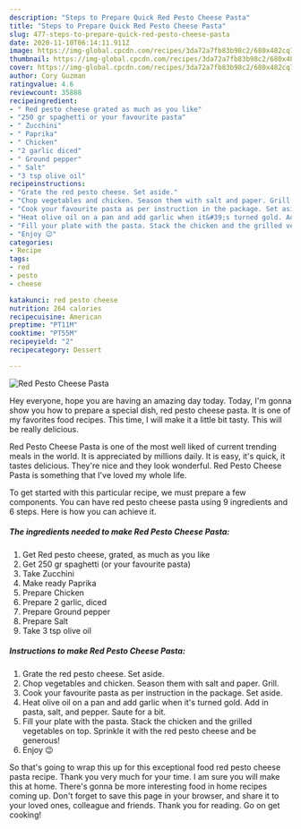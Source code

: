 ```yaml
---
description: "Steps to Prepare Quick Red Pesto Cheese Pasta"
title: "Steps to Prepare Quick Red Pesto Cheese Pasta"
slug: 477-steps-to-prepare-quick-red-pesto-cheese-pasta
date: 2020-11-10T06:14:11.911Z
image: https://img-global.cpcdn.com/recipes/3da72a7fb83b98c2/680x482cq70/red-pesto-cheese-pasta-recipe-main-photo.jpg
thumbnail: https://img-global.cpcdn.com/recipes/3da72a7fb83b98c2/680x482cq70/red-pesto-cheese-pasta-recipe-main-photo.jpg
cover: https://img-global.cpcdn.com/recipes/3da72a7fb83b98c2/680x482cq70/red-pesto-cheese-pasta-recipe-main-photo.jpg
author: Cory Guzman
ratingvalue: 4.6
reviewcount: 35888
recipeingredient:
- " Red pesto cheese grated as much as you like"
- "250 gr spaghetti or your favourite pasta"
- " Zucchini"
- " Paprika"
- " Chicken"
- "2 garlic diced"
- " Ground pepper"
- " Salt"
- "3 tsp olive oil"
recipeinstructions:
- "Grate the red pesto cheese. Set aside."
- "Chop vegetables and chicken. Season them with salt and paper. Grill."
- "Cook your favourite pasta as per instruction in the package. Set aside."
- "Heat olive oil on a pan and add garlic when it&#39;s turned gold. Add in pasta, salt, and pepper. Saute for a bit."
- "Fill your plate with the pasta. Stack the chicken and the grilled vegetables on top. Sprinkle it with the red pesto cheese and be generous!"
- "Enjoy 😉"
categories:
- Recipe
tags:
- red
- pesto
- cheese

katakunci: red pesto cheese 
nutrition: 264 calories
recipecuisine: American
preptime: "PT11M"
cooktime: "PT55M"
recipeyield: "2"
recipecategory: Dessert

---
```



![Red Pesto Cheese Pasta](https://img-global.cpcdn.com/recipes/3da72a7fb83b98c2/680x482cq70/red-pesto-cheese-pasta-recipe-main-photo.jpg)

Hey everyone, hope you are having an amazing day today. Today, I'm gonna show you how to prepare a special dish, red pesto cheese pasta. It is one of my favorites food recipes. This time, I will make it a little bit tasty. This will be really delicious.



Red Pesto Cheese Pasta is one of the most well liked of current trending meals in the world. It is appreciated by millions daily. It is easy, it's quick, it tastes delicious. They're nice and they look wonderful. Red Pesto Cheese Pasta is something that I've loved my whole life.


To get started with this particular recipe, we must prepare a few components. You can have red pesto cheese pasta using 9 ingredients and 6 steps. Here is how you can achieve it.

<!--inarticleads1-->

##### The ingredients needed to make Red Pesto Cheese Pasta:

1. Get  Red pesto cheese, grated, as much as you like
1. Get 250 gr spaghetti (or your favourite pasta)
1. Take  Zucchini
1. Make ready  Paprika
1. Prepare  Chicken
1. Prepare 2 garlic, diced
1. Prepare  Ground pepper
1. Prepare  Salt
1. Take 3 tsp olive oil




<!--inarticleads2-->

##### Instructions to make Red Pesto Cheese Pasta:

1. Grate the red pesto cheese. Set aside.
1. Chop vegetables and chicken. Season them with salt and paper. Grill.
1. Cook your favourite pasta as per instruction in the package. Set aside.
1. Heat olive oil on a pan and add garlic when it&#39;s turned gold. Add in pasta, salt, and pepper. Saute for a bit.
1. Fill your plate with the pasta. Stack the chicken and the grilled vegetables on top. Sprinkle it with the red pesto cheese and be generous!
1. Enjoy 😉




So that's going to wrap this up for this exceptional food red pesto cheese pasta recipe. Thank you very much for your time. I am sure you will make this at home. There's gonna be more interesting food in home recipes coming up. Don't forget to save this page in your browser, and share it to your loved ones, colleague and friends. Thank you for reading. Go on get cooking!
